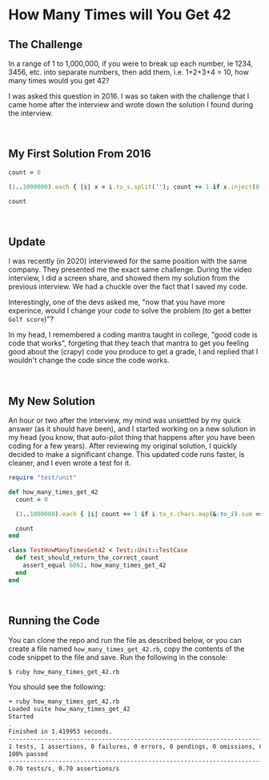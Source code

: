 # How Many Times will You Get 42

## The Challenge

In a range of 1 to 1,000,000, if you were to break up each number, ie 1234, 3456, etc. into separate numbers, then add them, i.e. 1+2+3+4 = 10, how many times would you get 42?

I was asked this question in 2016. I was so taken with the challenge that I came home after the interview and wrote down the solution I found during the interview.

<br>

## My First Solution From 2016

```ruby
count = 0

(1..1000000).each { |i| x = i.to_s.split(''); count += 1 if x.inject(0){|sum,x| sum + x.to_i} == 42; };

count
```

<br>

## Update

I was recently (in 2020) interviewed for the same position with the same company. They presented me the exact same challenge. During the video interview, I did a screen share, and showed them my solution from the previous interview. We had a chuckle over the fact that I saved my code.

Interestingly, one of the devs asked me, "now that you have more experince, would I change your code to solve the problem (to get a better `Golf score`)"?

In my head, I remembered a coding mantra taught in college, "good code is code that works", forgeting that they teach that mantra to get you feeling good about the (crapy) code you produce to get a grade, I and replied that I wouldn't change the code since the code works.

<br>

## My New Solution

An hour or two after the interview, my mind was unsettled by my quick answer (as it should have been), and I started working on a new solution in my head (you know, that auto-pilot thing that happens after you have been coding for a few years). After reviewing my original solution, I quickly decided to make a significant change. This updated code runs faster, is cleaner, and I even wrote a test for it.

```ruby
require "test/unit"

def how_many_times_get_42
  count = 0

  (1..1000000).each { |i| count += 1 if i.to_s.chars.map(&:to_i).sum == 42 }

  count
end

class TestHowManyTimesGet42 < Test::Unit::TestCase
  def test_should_return_the_correct_count
    assert_equal 6062, how_many_times_get_42
  end
end
```

<br>

## Running the Code

You can clone the repo and run the file as described below, or you can create a file named `how_many_times_get_42.rb`, copy the contents of the code snippet to the file and save. Run the following in the console:

```sh
$ ruby how_many_times_get_42.rb
```

You should see the following:

```sh
➜ ruby how_many_times_get_42.rb
Loaded suite how_many_times_get_42
Started
.
Finished in 1.419953 seconds.
----------------------------------------------------------------------------------------
1 tests, 1 assertions, 0 failures, 0 errors, 0 pendings, 0 omissions, 0 notifications
100% passed
----------------------------------------------------------------------------------------
0.70 tests/s, 0.70 assertions/s
```
